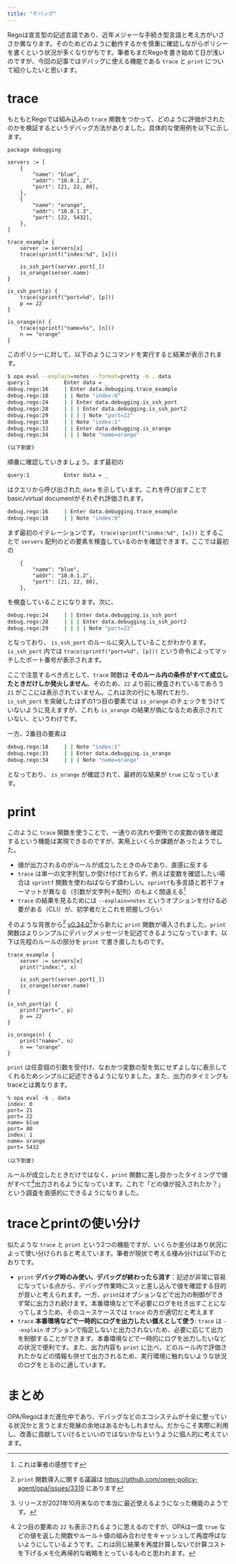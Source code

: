 ```yaml
---
title: "デバッグ"
---
```


Regoは宣言型の記述言語であり、近年メジャーな手続き型言語と考え方がいささか異なります。そのためどのように動作するかを慎重に確認しながらポリシーを書くという状況が多くなりがちです。筆者もまだRegoを書き始めて日が浅いのですが、今回の記事ではデバッグに使える機能である `trace` と `print` について紹介したいと思います。

# trace

もともとRegoでは組み込みの `trace` 関数をつかって、どのように評価がされたのかを検証するというデバッグ方法がありました。具体的な使用例を以下に示します。

```rego
package debugging

servers := [
    {
        "name": "blue",
        "addr": "10.0.1.2",
        "port": [21, 22, 80],
    },
    {
        "name": "orange",
        "addr": "10.0.1.3",
        "port": [22, 5432],
    },
]

trace_example {
    server := servers[x]
    trace(sprintf("index:%d", [x]))

    is_ssh_port(server.port[_])
    is_orange(server.name)
}

is_ssh_port(p) {
    trace(sprintf("port=%d", [p]))
    p == 22
}

is_orange(n) {
    trace(sprintf("name=%s", [n]))
    n == "orange"
}
```

このポリシーに対して、以下のようにコマンドを実行すると結果が表示されます。

```bash
$ opa eval --explain=notes --format=pretty -b . data
query:1           Enter data = _
debug.rego:16     | Enter data.debugging.trace_example
debug.rego:18     | | Note "index:0"
debug.rego:24     | | Enter data.debugging.is_ssh_port
debug.rego:28     | | | Enter data.debugging.is_ssh_port2
debug.rego:29     | | | | Note "port=22"
debug.rego:18     | | Note "index:1"
debug.rego:33     | | Enter data.debugging.is_orange
debug.rego:34     | | | Note "name=orange"

(以下割愛)
```

順番に確認していきましょう。まず最初の

```bash
query:1           Enter data = _
```

はクエリから呼び出された `data` を示しています。これを呼び出すことでbasic/virtual documentがそれぞれ評価されます。

```bash
debug.rego:16     | Enter data.debugging.trace_example
debug.rego:18     | | Note "index:0"
```

まず最初のイテレーションです。 `trace(sprintf("index:%d", [x]))` とすることで `servers` 配列のどの要素を検査しているのかを確認できます。ここでは最初の

```rego
    {
        "name": "blue",
        "addr": "10.0.1.2",
        "port": [21, 22, 80],
    },
```

を検査していることになります。次に、

```bash
debug.rego:24     | | Enter data.debugging.is_ssh_port
debug.rego:28     | | | Enter data.debugging.is_ssh_port2
debug.rego:29     | | | | Note "port=22"
```

となっており、 `is_ssh_port` のルールに突入していることがわかります。 `is_ssh_port` 内では `trace(sprintf("port=%d", [p]))` という命令によってマッチしたポート番号が表示されます。

ここで注意するべき点として、`trace` 関数は **そのルール内の条件がすべて成立したときだけしか発火しません**。そのため、`22` より前に検査されているであろう `21` がここには表示されていません。これは次の行にも現れており、 `is_ssh_port` を突破したはずの1つ目の要素では `is_orange` のチェックをうけていないように見えますが、これも `is_orange` の結果が偽になるため表示されていない、というわけです。

一方、2番目の要素は

```bash
debug.rego:18     | | Note "index:1"
debug.rego:33     | | Enter data.debugging.is_orange
debug.rego:34     | | | Note "name=orange"
```

となっており、 `is_orange` が確認されて、最終的な結果が `true` になっています。

# print

このように `trace` 関数を使うことで、一通りの流れや要所での変数の値を確認するという機能は実現できるのですが、実用上いくらか課題があったようでした。

- 値が出力されるのがルールが成立したときのみであり、直感に反する
- `trace` は単一の文字列型しか受け付けておらず、例えば変数を確認したい場合は `sprintf` 関数を使わねばならず煩わしい。`sprintf`も多言語と若干フォーマットが異なる（引数が文字列＋配列）のもよく間違える[^author]
- `trace` の結果を見るためには `--explain=notes` というオプションを付ける必要がある（CLI）が、初学者だとこれを把握しづらい


そのような背景から[^issue] [v0.34.0](https://github.com/open-policy-agent/opa/releases/tag/v0.34.0)[^print]から新たに `print` 関数が導入されました。`print`関数はよりシンプルにデバッグメッセージを記述できるようになっています。以下は先程のルールの部分を `print` で書き直したものです。

```rego
trace_example {
    server := servers[x]
    print("index:", x)

    is_ssh_port(server.port[_])
    is_orange(server.name)
}

is_ssh_port(p) {
    print("port=", p)
    p == 22
}

is_orange(n) {
    print("name=", n)
    n == "orange"
}
```

`print` は任意個の引数を受付け、なおかつ変数の型を気にせずよしなに表示してくれるためシンプルに記述できるようになりました。また、出力のタイミングもtraceとは異なります。

```
% opa eval -b . data
index: 0
port= 21
port= 22
name= blue
port= 80
index: 1
name= orange
port= 5432

(以下割愛)
```

ルールが成立したときだけではなく、`print` 関数に差し掛かったタイミングで値がすべて[^cache]出力されるようになっています。これで「どの値が投入されたか？」という調査を直感的にできるようになりました。

# traceとprintの使い分け

似たような `trace` と `print` という2つの機能ですが、いくらか差分はあり状況によって使い分けられると考えています。筆者が現状で考える棲み分けは以下のとおりです。

- `print` **デバッグ時のみ使い、デバッグが終わったら消す**：記述が非常に容易になっている点から、デバッグ作業時にスッと差し込んで値を確認する目的が良いと考えられます。一方、`print`はオプションなどで出力の制御ができず常に出力され続けます。本番環境などで不必要にログを吐き出すことになってしまうため、そのユースケースでは `trace` の方が適切だと考えます
- `trace` **本番環境などで一時的にログを出力したい備えとして使う**: `trace` は `--explain` オプションで指定しないと出力されないため、必要に応じて出力を制御することができます。本番環境などで一時的にログを出力したいなどの状況で便利です。また、出力内容も `print` に比べ、どのルール内で評価されたかなどの情報も併せて出力されるため、実行環境に触れないような状況のログをとるのに適しています。

# まとめ

OPA/Regoはまだ進化中であり、デバッグなどのエコシステムが十全に整っている状況かと言うとまだ発展の余地はあるかもしれません。だからこそ実際に利用し、改善に貢献していけるといいのではないかなというように個人的に考えています。

[^issue]: `print` 関数導入に関する議論は https://github.com/open-policy-agent/opa/issues/3319 にあります
[^author]: これは筆者の感想です
[^print]: リリースが2021年10月末なので本当に最近使えるようになった機能のようです。
[^cache]: 2つ目の要素の `22` も表示されるように思えるのですが、OPAは一度 `true` などの値を返した関数やルール＋値の組み合わせをキャッシュして再度呼ばないようにしているようです。これは同じ結果を再度計算しないで計算コストを下げるメモ化再帰的な戦略をとっているものと思われます。
